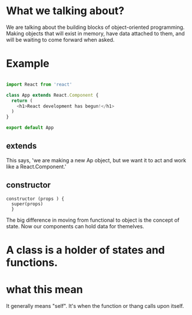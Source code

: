 <!--Title: React Classes -->
<!--Subtitle: Moving from functions to objects -->

# What we talking about?
We are talking about the building blocks of object-oriented programming.  Making objects that will exist in memory, have data attached to them, and will be waiting to come forward when asked.

# Example

```js

import React from 'react'

class App extends React.Component {
  return (
    <h1>React development has begun!</h1>
  )
}

export default App
```

## extends
This says, 'we are making a new Ap object, but we want it to act and work like a React.Component.'


## constructor
```
constructor (props ) {
  super(props)
  }
```

The big difference in moving from functional to object is the concept of state.  Now our components can hold data for themelves.

# A class is a holder of states and functions.

# what this mean

It generally means "self".  It's when the function or thang calls upon itself.
  
